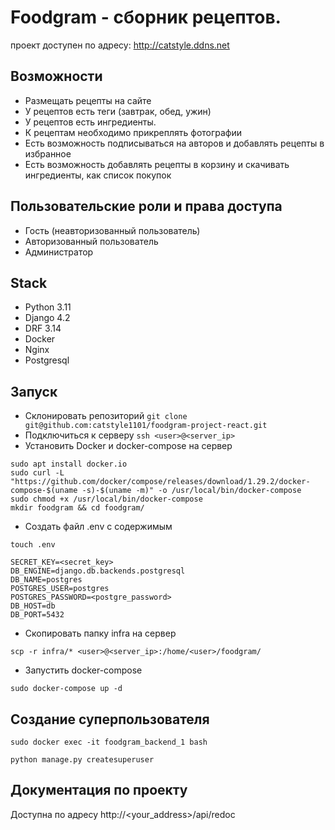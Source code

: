 # Foodgram - сборник рецептов.
проект доступен по адресу: http://catstyle.ddns.net

## Возможности
- Размещать рецепты на сайте 
- У рецептов есть теги (завтрак, обед, ужин)
- У рецептов есть ингредиенты.
- К рецептам необходимо прикреплять фотографии
- Есть возможность подписываться на авторов и добавлять рецепты в избранное
- Есть возможность добавлять рецепты в корзину и скачивать ингредиенты, как список покупок

## Пользовательские роли и права доступа
- Гость (неавторизованный пользователь)
- Авторизованный пользователь
- Администратор

## Stack
- Python 3.11
- Django 4.2
- DRF 3.14
- Docker
- Nginx
- Postgresql

## Запуск
- Склонировать репозиторий
```git clone git@github.com:catstyle1101/foodgram-project-react.git```
- Подключиться к серверу
```ssh <user>@<server_ip>```
- Установить Docker и docker-compose на сервер
```
sudo apt install docker.io
sudo curl -L "https://github.com/docker/compose/releases/download/1.29.2/docker-compose-$(uname -s)-$(uname -m)" -o /usr/local/bin/docker-compose
sudo chmod +x /usr/local/bin/docker-compose
mkdir foodgram && cd foodgram/
```
- Создать файл .env с содержимым
```
touch .env

SECRET_KEY=<secret_key>
DB_ENGINE=django.db.backends.postgresql
DB_NAME=postgres
POSTGRES_USER=postgres
POSTGRES_PASSWORD=<postgre_password>
DB_HOST=db
DB_PORT=5432
```
- Скопировать папку infra на сервер
```
scp -r infra/* <user>@<server_ip>:/home/<user>/foodgram/
```
- Запустить docker-compose
```
sudo docker-compose up -d
```

## Создание суперпользователя

```
sudo docker exec -it foodgram_backend_1 bash

python manage.py createsuperuser
```


## Документация по проекту

Доступна по адресу http://<your_address>/api/redoc
